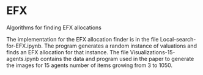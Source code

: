 # EFX
Algorithms for finding EFX allocations

The implementation for the EFX allocation finder is in the file Local-search-for-EFX.ipynb. The program generates a random instance of valuations and finds an EFX allocation for that instance. 
The file Visualizations-15-agents.ipynb contains the data and program used in the paper to generate the images for 15 agents number of items growing from 3 to 1050.
